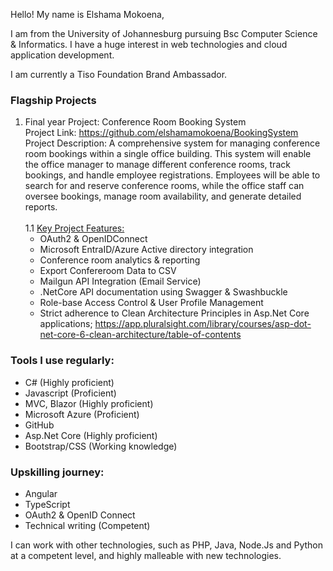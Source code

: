 
Hello! My name is Elshama Mokoena, 

I am from the University of Johannesburg pursuing Bsc Computer Science & Informatics.
I have a huge interest in web technologies and cloud application development.

I am currently a Tiso Foundation Brand Ambassador.

### Flagship Projects

1. Final year Project: Conference Room Booking System\
   Project Link: <https://github.com/elshamamokoena/BookingSystem>\
   Project Description: A comprehensive system for managing conference room bookings within a 
   single office building. This system will enable the office manager to manage different 
   conference rooms, track bookings, and handle employee registrations. Employees will 
   be able to search for and reserve conference rooms, while the office staff can oversee 
   bookings, manage room availability, and generate detailed reports.\
   \
   1.1 <u>Key Project Features:</u>
   - OAuth2 & OpenIDConnect
   - Microsoft EntraID/Azure Active directory integration
   - Conference room analytics & reporting
   - Export Confereroom Data to CSV
   - Mailgun API Integration (Email Service)
   - .NetCore API documentation using Swagger & Swashbuckle
   - Role-base Access Control & User Profile Management
   - Strict adherence to Clean Architecture Principles in Asp.Net Core applications;
     <https://app.pluralsight.com/library/courses/asp-dot-net-core-6-clean-architecture/table-of-contents>
     
### Tools I use regularly:
  - C# (Highly proficient)
  - Javascript (Proficient)
  - MVC, Blazor (Highly proficient)
  - Microsoft Azure (Proficient)
  - GitHub
  - Asp.Net Core (Highly proficient)
  - Bootstrap/CSS (Working knowledge)
### Upskilling journey:
  - Angular
  - TypeScript
  - OAuth2 & OpenID Connect 
  - Technical writing (Competent)

I can work with other technologies, such as PHP, Java, Node.Js and Python at a competent level, and highly malleable with new technologies.

